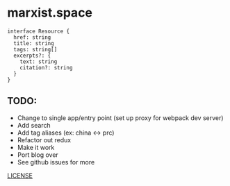 # marxist.space

```
interface Resource {
  href: string
  title: string
  tags: string[]
  excerpts?: {
    text: string
    citation?: string
  }
}
```

## TODO:

* Change to single app/entry point (set up proxy for webpack dev server)
* Add search
* Add tag aliases (ex: china <-> prc)
* Refactor out redux
* Make it work
* Port blog over
* See github issues for more

[LICENSE](./LICENSE.md)
